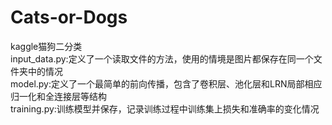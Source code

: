 # Cats-or-Dogs
kaggle猫狗二分类</br>
input_data.py:定义了一个读取文件的方法，使用的情境是图片都保存在同一个文件夹中的情况</br>
model.py:定义了一个最简单的前向传播，包含了卷积层、池化层和LRN局部相应归一化和全连接层等结构</br>
training.py:训练模型并保存，记录训练过程中训练集上损失和准确率的变化情况
